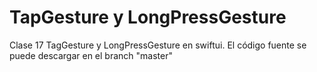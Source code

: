 # TapGesture y LongPressGesture
Clase 17 TagGesture y LongPressGesture en swiftui. El código fuente se puede descargar en el branch "master"

